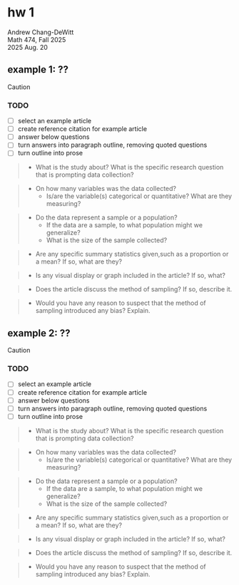 # hw 1

Andrew Chang-DeWitt \
Math 474, Fall 2025 \
2025 Aug. 20

## example 1: ??

> [!CAUTION]
>
> ### TODO
>
> - [ ] select an example article
> - [ ] create reference citation for example article
> - [ ] answer below questions
> - [ ] turn answers into paragraph outline, removing quoted questions
> - [ ] turn outline into prose

> - What is the study about? What is the specific research question
>   that is prompting data collection?

> - On how many variables was the data collected?
>   - Is/are the variable(s) categorical or quantitative? What are they
>     measuring?

> - Do the data represent a sample or a population?
>   - If the data are a sample, to what population might we generalize?
>   - What is the size of the sample collected?

> - Are any specific summary statistics given,such as a proportion or a
>   mean? If so, what are they?

> - Is any visual display or graph included in the article? If so,
>   what?

> - Does the article discuss the method of sampling? If so, describe
>   it.

> - Would you have any reason to suspect that the method of sampling
>   introduced any bias? Explain.

## example 2: ??

> [!CAUTION]
>
> ### TODO
>
> - [ ] select an example article
> - [ ] create reference citation for example article
> - [ ] answer below questions
> - [ ] turn answers into paragraph outline, removing quoted questions
> - [ ] turn outline into prose

> - What is the study about? What is the specific research question
>   that is prompting data collection?

> - On how many variables was the data collected?
>   - Is/are the variable(s) categorical or quantitative? What are they
>     measuring?

> - Do the data represent a sample or a population?
>   - If the data are a sample, to what population might we generalize?
>   - What is the size of the sample collected?

> - Are any specific summary statistics given,such as a proportion or a
>   mean? If so, what are they?

> - Is any visual display or graph included in the article? If so,
>   what?

> - Does the article discuss the method of sampling? If so, describe
>   it.

> - Would you have any reason to suspect that the method of sampling
>   introduced any bias? Explain.
